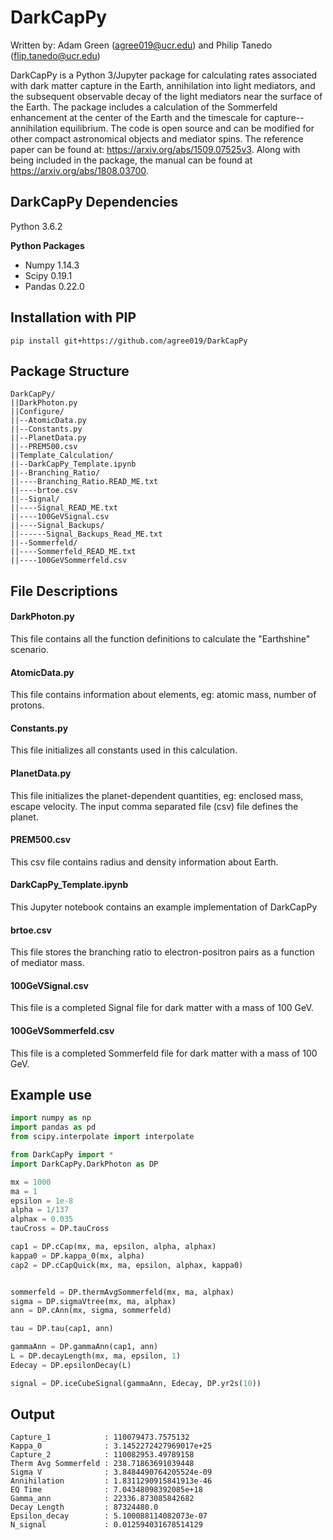 # DarkCapPy

Written by: Adam Green (agree019@ucr.edu) and Philip Tanedo (flip.tanedo@ucr.edu)

DarkCapPy is a Python 3/Jupyter package for calculating rates associated with dark matter capture in the Earth, annihilation into light mediators, and the subsequent observable decay of the light mediators near the surface of the Earth. The package includes a calculation of the Sommerfeld enhancement at the center of the Earth and the timescale for capture--annihilation equilibrium. The code is open source and can be modified for other compact astronomical objects and mediator spins. The reference paper can be found at: https://arxiv.org/abs/1509.07525v3. Along with being included in the package, the manual can be found at https://arxiv.org/abs/1808.03700.

## DarkCapPy Dependencies

Python 3.6.2

__Python Packages__
 - Numpy 1.14.3
 - Scipy 0.19.1
 - Pandas 0.22.0


## Installation with PIP

`pip install git+https://github.com/agree019/DarkCapPy`

## Package Structure
```
DarkCapPy/
||DarkPhoton.py
||Configure/
||--AtomicData.py
||--Constants.py
||--PlanetData.py
||--PREM500.csv
||Template_Calculation/
||--DarkCapPy_Template.ipynb
||--Branching_Ratio/
||----Branching_Ratio.READ_ME.txt
||----brtoe.csv
||--Signal/
||----Signal_READ_ME.txt
||----100GeVSignal.csv
||----Signal_Backups/
||------Signal_Backups_Read_ME.txt
||--Sommerfeld/
||----Sommerfeld_READ_ME.txt
||----100GeVSommerfeld.csv
```

## File Descriptions
#### DarkPhoton.py
This file contains all the function definitions to calculate the "Earthshine" scenario.

#### AtomicData.py
This file contains information about elements, eg: atomic mass, number of protons.

#### Constants.py
This file initializes all constants used in this calculation.

#### PlanetData.py
This file initializes the planet-dependent quantities, eg: enclosed mass, escape velocity. The input comma separated file (csv) file defines the planet.

#### PREM500.csv
This csv file contains radius and density information about Earth.

#### DarkCapPy_Template.ipynb
This Jupyter notebook contains an example implementation of DarkCapPy

#### brtoe.csv
This file stores the branching ratio to electron-positron pairs as a function of mediator mass.

#### 100GeVSignal.csv
This file is a completed Signal file for dark matter with a mass of 100 GeV.

#### 100GeVSommerfeld.csv
This file is a completed Sommerfeld file for dark matter with a mass of 100 GeV.

## Example use
```python
import numpy as np
import pandas as pd
from scipy.interpolate import interpolate

from DarkCapPy import *
import DarkCapPy.DarkPhoton as DP

mx = 1000
ma = 1
epsilon = 1e-8
alpha = 1/137
alphax = 0.035
tauCross = DP.tauCross

cap1 = DP.cCap(mx, ma, epsilon, alpha, alphax)
kappa0 = DP.kappa_0(mx, alpha)
cap2 = DP.cCapQuick(mx, ma, epsilon, alphax, kappa0)


sommerfeld = DP.thermAvgSommerfeld(mx, ma, alphax)
sigma = DP.sigmaVtree(mx, ma, alphax)
ann = DP.cAnn(mx, sigma, sommerfeld)

tau = DP.tau(cap1, ann)

gammaAnn = DP.gammaAnn(cap1, ann)
L = DP.decayLength(mx, ma, epsilon, 1)
Edecay = DP.epsilonDecay(L)

signal = DP.iceCubeSignal(gammaAnn, Edecay, DP.yr2s(10))
```
## Output
    Capture_1            : 110079473.7575132
    Kappa_0              : 3.1452272427969017e+25
    Capture_2            : 110082953.49789158
    Therm Avg Sommerfeld : 238.71863691039448
    Sigma V              : 3.8484490764205524e-09
    Annihilation         : 1.8311290915841913e-46
    EQ Time              : 7.04348098392085e+18
    Gamma_ann            : 22336.873085842682
    Decay Length         : 87324480.0
    Epsilon_decay        : 5.100088114082073e-07
    N_signal             : 0.012594031678514129
